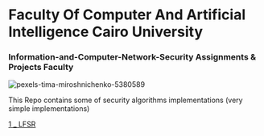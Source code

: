 # Faculty Of Computer And Artificial Intelligence Cairo University
### Information-and-Computer-Network-Security Assignments & Projects Faculty

![pexels-tima-miroshnichenko-5380589](https://user-images.githubusercontent.com/62524855/140998263-b1ebe31c-1f54-4f9d-9ee0-7da5afd00892.jpg)

This Repo contains some of security algorithms implementations (very simple implementations)

[1 _ LFSR](https://github.com/mmsaeed509/Information-and-Computer-Network-Security/tree/main/LFSR_Mahmoud-20180261_Omar-20180173_Hashem-20180326)


